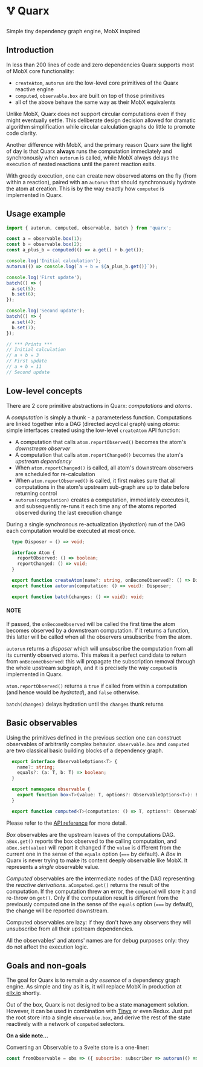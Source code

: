 # 🜉 Quarx
Simple tiny dependency graph engine, MobX inspired

## Introduction
In less than 200 lines of code and zero dependencies Quarx supports most of MobX core functionality:
- `createAtom`, `autorun` are the low-level core primitives of the Quarx reactive engine
- `computed`, `observable.box` are built on top of those primitives
- all of the above behave the same way as their MobX equivalents

Unlike MobX, Quarx does not support circular computations even if they might eventually settle. This deliberate design decision allowed for dramatic algorithm simplification while circular calculation graphs do little to promote code clarity.

Another difference with MobX, and the primary reason Quarx saw the light of day is that Quarx **always** runs the computation immediately and synchronously when `autorun` is called, while MobX always delays the execution of nested reactions until the parent reaction exits.

With greedy execution, one can create new observed atoms on the fly (from within a reaction), paired with an `autorun` that should synchronously hydrate the atom at creation. This is by the way exactly how `computed` is implemented in Quarx.

## Usage example
```js
import { autorun, computed, observable, batch } from 'quarx';

const a = observable.box(1);
const b = observable.box(2);
const a_plus_b = computed(() => a.get() + b.get());

console.log('Initial calculation');
autorun(() => console.log(`a + b = ${a_plus_b.get()}`));

console.log('First update');
batch(() => {
  a.set(5);
  b.set(6);
});

console.log('Second update');
batch(() => {
  a.set(4);
  b.set(7);
});

// *** Prints ***
// Initial calculation
// a + b = 3
// First update
// a + b = 11
// Second update
```

## Low-level concepts
There are 2 core primitive abstractions in Quarx: *computations* and *atoms*.

A *computation* is simply a thunk - a parameterless function. Computations are linked together into a DAG (directed acyclical graph) using *atoms*: simple interfaces created using the low-level `createAtom` API function:
- A computation that calls `atom.reportObserved()` becomes the atom's *downstream observer*
- A computation that calls `atom.reportChanged()` becomes the atom's *upstream dependency*
- When `atom.reportChanged()` is called, all atom's downstream observers are scheduled for re-calculation
- When `atom.reportObserved()` is called, it first makes sure that all computations in the atom's upstream sub-graph are up to date before returning control
- `autorun(computation)` creates a computation, immediately executes it, and subsequently re-runs it each time any of the atoms reported observed during the last execution change

During a single synchronous re-actualization (*hydration*) run of the DAG each computation would be executed at most once.

```typescript
  type Disposer = () => void;

  interface Atom {
    reportObserved: () => boolean;
    reportChanged: () => void;
  }

  export function createAtom(name?: string, onBecomeObserved?: () => Disposer | void): Atom;
  export function autorun(computation: () => void): Disposer;

  export function batch(changes: () => void): void;
```
#### NOTE
If passed, the `onBecomeObserved` will be called the first time the atom becomes observed by a downstream computation. If it returns a function, this latter will be called when all the observers unsubscribe from the atom.

`autorun` returns a *disposer* which will unsubscribe the computation from all its currently observed atoms. This makes it a perfect candidate to return from `onBecomeObserved`: this will propagate the subscription removal through the whole upstream subgraph, and it is precisely the way `computed` is implemented in Quarx.

`atom.reportObserved()` returns a `true` if called from within a computation (and hence would be *hydrated*), and `false` otherwise.

`batch(changes)` delays hydration until the `changes` thunk returns

## Basic observables
Using the primitives defined in the previous section one can construct observables of arbitrarily complex behavior.
`observable.box` and `computed` are two classical basic building blocks of a dependency graph.

```typescript
  export interface ObservableOptions<T> {
    name?: string;
    equals?: (a: T, b: T) => boolean;
  }

  export namespace observable {
    export function box<T>(value: T, options?: ObservableOptions<T>): Box<T>;
  }

  export function computed<T>(computation: () => T, options?: ObservableOptions<T>): Observable<T>;
```
Please refer to the [API reference](https://github.com/dmaevsky/quarx/blob/master/index.d.ts) for more detail.

*Box* observables are the upstream leaves of the computations DAG. `aBox.get()` reports the box observed to the calling computation, and `aBox.set(value)` will report it changed if the `value` is different from the current one in the sense of the `equals` option (`===` by default). A *Box* in Quarx is never trying to make its content deeply observable like MobX. It represents a *single* observable value.

*Computed* observables are the intermediate nodes of the DAG representing the *reactive derivations*. `aComputed.get()` returns the result of the computation. If the computation threw an error, the `computed` will store it and re-throw on `get()`. Only if the computation result is different from the previously computed one in the sense of the `equals` option (`===` by default), the change will be reported downstream.

Computed observables are lazy: if they don't have any observers they will unsubscribe from all their upstream dependencies.

All the observables' and atoms' names are for debug purposes only: they do not affect the execution logic.

## Goals and non-goals
The goal for Quarx is to remain a *dry essence* of a dependency graph engine. As simple and tiny as it is, it will replace MobX in production at [ellx.io](https://ellx.io) shortly.

Out of the box, Quarx is not designed to be a state management solution. However, it can be used in combination with [Tinyx](https://github.com/dmaevsky/tinyx) or even Redux. Just put the root store into a single `observable.box`, and derive the rest of the state reactively with a network of `computed` selectors.

**On a side note...**

Converting an Observable to a Svelte store is a one-liner:
```js
const fromObservable = obs => ({ subscribe: subscriber => autorun(() => subscriber(obs.get())) });
```

